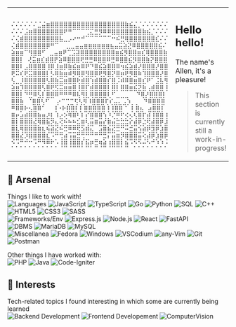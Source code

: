  <table>
  <tr>
   <td>
    
```
⠌⠌⠌⠌⠌⠌⣈⣬⣶⣿⣿⣿⣿⣿⣿⣿⣿⣿⣿⣿⣿⣿⣿⣿⣿⣿⣷⣮⣌⡈⠌⠌⠌⠌⠌⠌
⠌⠌⠌⣨⣶⣿⣿⣿⣿⣿⣿⣿⠟⠛⠉⠉⠉⢉⣍⣛⡻⠿⠿⣿⣿⣿⣿⣿⣿⣿⣷⣮⡈⠌⠌⠌
⠌⢌⣾⣿⣿⣿⣿⣿⣿⣿⣿⣧⣀⡠⠔⠒⠚⠉⠉⠉⠉⠉⠉⠒⠮⣛⢿⣿⣿⣿⣿⣿⣿⣎⠌⠌
⢌⣾⣿⣿⣿⣿⣿⣿⡿⠛⠉  ⣀⣀⣤⣤⣶⣶⣶⣶⣶⣶⣦⣤⣭⣵⣝⠿⣿⣿⣿⣿⣿⣮⠌
⣵⣶⣶⠉⢻⣿⣿⠋ ⣀⣤⣶⠟⢉⣩⣽⣿⣿⣿⣿⣿⣿⣿⣿⣶⣮⡻⣿⣿⣶⣎⢿⣿⣿⣿⣷
⣿⣿⡇ ⢜⣭⣶⣎⣾⣿⡟⣵⠿⣿⣿⣿⢟⣛⣛⠿⣿⣿⠿⣛⠿⣿⣿⣮⡻⣿⣿⣷⡝⣿⣿⣿
⣿⣿⠇⣠⣿⣿⣿⣿⢸⡿⣸⣶⡿⣷⣮⣶⠿⠟⠙⣿⣮⣵⣿⣿⠿⢲⣮⣵⣾⡜⣿⣿⣿⡜⣿⣿
⢟⠭⢎⢟⣭⣿⣿⣿⡇⡣⢿⣷⣶⠾⡻⢿⡿⣻⣿⡿⢟⡻⣿⡝⣿⡶⢟⡻⣿⠷⢹⣿⣿⣿⡜⣿
⢣⣀⡸⣿⣿⣿⣿⣿⢣⣿⣷⣭⣶⣿⣿⢗⣾⣿⢱⣾⣿⣿⡎⣿⡨⠾⠿⣿⣶⣿⣎⠟⠁⣨⣧⢻
⣵⣶⡹⣿⣿⣿⣿⢣⣿⢟⣫⣭⣶⣶⣿⢸⣿⡏⣾⣿⣿⣿⡇⣿⡇⣿⣿⣶⣮⣝⣷⢠⣾⣿⣿⢸
⣿⣿⡇⠙⣛⠿⣣⡇⣿⣿⠿⠛⠛⠛⠿⢧⢻⣇⢿⣿⣿⣿⢇⠋⣀⣀⣀  ⠙⢿⡜⣿⣿⣿⡇
⣿⣿⣷ ⠈⣿⣿⢣⠋  ⡔⠉⢉⣉⢫⢣⡻⠸⣿⣿⣿⢏⢎⣤⣄⣠⡱⡀⡀ ⠙⠿⣿⣿⣿
⠛⠿⡿⠗⣢⣿⠿⠁  ⢸⠐⠗⣿⣿⡇⡇⣿⣿⣿⣿⣿⢸⢸⣿⣿⠈ ⡇⣿⣦ ⣴⣿⣿⡇
⣿⡖⣴⣾⣿⢿⣷⣶⣜⣇⠸⣔⢕⠻⠿⢃⠇⡎⣿⠿⣿⢱⡘⢌⡛⡋⡪⡢⢣⣿⡏⣾⢸⣿⣿⢸
⣿⡇⣿⣿⣿⣮⡻⠿⢷⣝⣦⢪⣓⣓⣓⣥⣿⢣⣶⠿⣶⣎⢿⣶⣭⣭⣭⢎⣾⢟⡬⣫⣾⣿⡟⣼
⣿⣧⢻⣿⣿⣿⣿⣧⢳⣾⣮⣓⠭⣛⣛⣫⣵⣿⣦⣀⣴⣿⣷⣮⠭⣉⣒⣭⣶⣱⡾⢟⣽⡟⣼⣿
⢿⣿⣮⢜⠿⣿⣿⣿⣧⡐⡉⢩⣾⢰⣶⣭⢩⣉⠉⣉⠉⡭⠆⣶⣿⡝⢿⣿⣿⣶⢪⡾⢟⡼⡿⢟
⡑⡐⡉⡉⡉⡐⡉⡙⡛⡋⡐⢸⣿⢸⣿⣿⡇⣷⡟⣭⢻⣾⢸⣿⣿⡇⣷⠐⡑⡑⡒⡑⡉⡘⡘⡐
```
    
   </td>

   <td>

## Hello hello!

The name's Allen, it's a pleasure! 

> This section is currently still a work-in-progress!
    
   </td>
  </tr>
 </table>

## 🧰 Arsenal
Things I like to work with! <br />
![Languages](https://img.shields.io/badge/-Languages-511b84?style=for-the-badge) 
![JavaScript](https://img.shields.io/badge/javascript-310b4f.svg?style=for-the-badge&logo=javascript&logoColor=ffe787)
![TypeScript](https://img.shields.io/badge/typescript-310b4f.svg?style=for-the-badge&logo=typescript&logoColor=ffe787)
![Go](https://img.shields.io/badge/go-310b4f.svg?style=for-the-badge&logo=go&logoColor=ffe787)
![Python](https://img.shields.io/badge/python-310b4f?style=for-the-badge&logo=python&logoColor=ffe787)
![SQL](https://img.shields.io/badge/sql-310b4f.svg?style=for-the-badge&logo=mariadb&logoColor=ffe787) 
![C++](https://img.shields.io/badge/c++-310b4f.svg?style=for-the-badge&logo=c%2B%2B&logoColor=ffe787)
![HTML5](https://img.shields.io/badge/html5-310b4f.svg?style=for-the-badge&logo=html5&logoColor=ffe787)
![CSS3](https://img.shields.io/badge/css3-310b4f.svg?style=for-the-badge&logo=css3&logoColor=ffe787)
![SASS](https://img.shields.io/badge/SASS-310b4f.svg?style=for-the-badge&logo=SASS&logoColor=ffe787)
<br/>
![Frameworks/Env](https://img.shields.io/badge/-Frameworks%20%26%20envs-511b84?style=for-the-badge) 
![Express.js](https://img.shields.io/badge/express.js-310b4f.svg?style=for-the-badge&logo=express&logoColor=ffe787)
![Node.js](https://img.shields.io/badge/node.js-310b4f.svg?style=for-the-badge&logo=node.js&logoColor=ffe787)
![React](https://img.shields.io/badge/react-310b4f.svg?style=for-the-badge&logo=react&logoColor=ffe787)
![FastAPI](https://img.shields.io/badge/FastAPI-310b4f?style=for-the-badge&logo=fastapi&logoColor=ffe787)
<br/>
![DBMS](https://img.shields.io/badge/-DBMS-511b84?style=for-the-badge) 
![MariaDB](https://img.shields.io/badge/mariadb-310b4f.svg?style=for-the-badge&logo=mariadb&logoColor=ffe787) 
![MySQL](https://img.shields.io/badge/mysql-310b4f.svg?style=for-the-badge&logo=mysql&logoColor=ffe787) 
<br/>
![Miscellanea](https://img.shields.io/badge/-Miscellanea-511b84?style=for-the-badge) 
![Fedora](https://img.shields.io/badge/Fedora-310b4f?style=for-the-badge&logo=fedora&logoColor=ffe787)
![Windows](https://img.shields.io/badge/Windows-310b4f?style=for-the-badge&logo=windows&logoColor=ffe787)
![VSCodium](https://img.shields.io/badge/VSCodium-310b4f.svg?style=for-the-badge&logo=visual-studio-code&logoColor=ffe787)
![any-Vim](https://img.shields.io/badge/%2AVIM-310b4f.svg?style=for-the-badge&logo=vim&logoColor=ffe787)
![Git](https://img.shields.io/badge/git-%23310b4f.svg?style=for-the-badge&logo=git&logoColor=ffe787)
![Postman](https://img.shields.io/badge/postman-%23310b4f.svg?style=for-the-badge&logo=postman&logoColor=ffe787)
<br/>

Other things I have worked with: <br />
![PHP](https://img.shields.io/badge/php-%23777BB4.svg?style=for-the-badge&logo=php&logoColor=white)
![Java](https://img.shields.io/badge/java-%23ED8B00.svg?style=for-the-badge&logo=openjdk&logoColor=white)
![Code-Igniter](https://img.shields.io/badge/CodeIgniter-%23EF4223.svg?style=for-the-badge&logo=codeIgniter&logoColor=white)


## 🌱 Interests
Tech-related topics I found interesting in which some are currently being learned <br/>
![Backend Development](https://img.shields.io/badge/-Backend%20Dev-511b84.svg?style=for-the-badge)
![Frontend Developement](https://img.shields.io/badge/-Frontend%20Web%20Dev-400a4c.svg?style=for-the-badge)
![ComputerVision](https://img.shields.io/badge/-Computer%20Vision-310b4f.svg?style=for-the-badge)

